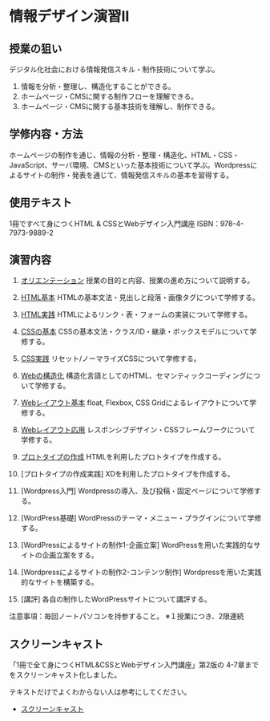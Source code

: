 # 情報デザイン演習II


## 授業の狙い

デジタル化社会における情報発信スキル・制作技術について学ぶ。

1. 情報を分析・整理し、構造化することができる。
2. ホームページ・CMSに関する制作フローを理解できる。
3. ホームページ・CMSに関する基本技術を理解し、制作できる。

## 学修内容・方法

ホームページの制作を通じ、情報の分析・整理・構造化、HTML・CSS・JavaScript、サーバ環境、CMSといった基本技術について学ぶ。Wordpressによるサイトの制作・発表を通じて、情報発信スキルの基本を習得する。

## 使用テキスト

1冊ですべて身につくHTML & CSSとWebデザイン入門講座
ISBN：978-4-7973-9889-2

## 演習内容

1. [オリエンテーション](./id_01.md)
授業の目的と内容、授業の進め方について説明する。

2. [HTML基本](./id_02.md)
HTMLの基本文法・見出しと段落・画像タグについて学修する。

3. [HTML実践](./id_03.md)
HTMLによるリンク・表・フォームの実装について学修する。

4. [CSSの基本](./id_04.md)
CSSの基本文法・クラス/ID・継承・ボックスモデルについて学修する。

5. [CSS実践](./id_05.md)
リセット/ノーマライズCSSについて学修する。

6. [Webの構造化](./id_06.md)
構造化言語としてのHTML、セマンティックコーディングについて学修する。

7. [Webレイアウト基本](./id_07.md)
float, Flexbox, CSS Gridによるレイアウトについて学修する。

8. [Webレイアウト応用](./id_08.md)
レスポンシブデザイン・CSSフレームワークについて学修する。

9. [プロトタイプの作成](./id_09.md)
HTMLを利用したプロトタイプを作成する。

10. [プロトタイプの作成実践]
XDを利用したプロトタイプを作成する。

11. [Wordpress入門]
Wordpressの導入、及び投稿・固定ページについて学修する。

12. [WordPress基礎]
WordPressのテーマ・メニュー・プラグインについて学修する。

13. [WordPressによるサイトの制作1-企画立案]
WordPressを用いた実践的なサイトの企画立案をする。

14. [Wordpressによるサイトの制作2-コンテンツ制作]
Wordpressを用いた実践的なサイトを構築する。

15. [講評]
各自の制作したWordPressサイトについて講評する。

注意事項：毎回ノートパソコンを持参すること。
※１授業につき、2限連続

## スクリーンキャスト
「1冊で全て身につくHTML&CSSとWebデザイン入門講座」第2版の
4-7章までをスクリーンキャスト化しました。

テキストだけでよくわからない人は参考にしてください。
- [スクリーンキャスト](https://www.youtube.com/watch?v=rEcsDLsZX3A)